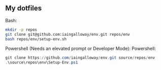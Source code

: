 My dotfiles
---

Bash:
```bash
mkdir -p repos
git clone git@github.com:iaingalloway/env.git repos/env
bash repos/env/setup-env.sh
```

Powershell (Needs an elevated prompt or Developer Mode):
Powershell:
```powershell
git clone https://github.com/iaingalloway/env.git source/repos/env
.\source\repos\env\Setup-Env.ps1
```
